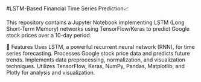 #LSTM-Based Financial Time Series Prediction📈 

This repository contains a Jupyter Notebook implementing LSTM (Long Short-Term Memory) networks using TensorFlow/Keras to predict Google stock prices over a 10-day period.

📌 Features
Uses LSTM, a powerful recurrent neural network (RNN), for time series forecasting.
Processes Google stock price data and predicts future trends.
Implements data preprocessing, normalization, and visualization techniques.
Utilizes TensorFlow, Keras, NumPy, Pandas, Matplotlib, and Plotly for analysis and visualization.


